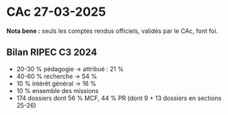 # CAc 27-03-2025

**Nota bene :** seuls les comptes rendus officiels, validés par le CAc, font foi.

## Bilan RIPEC C3 2024
 
 - 20-30 % pédagogie -> attribué : 21 % 
 - 40-60 % recherche -> 54 %
 - 10 % intérêt général -> 16 %
 - 10 % ensemble des missions
- 174 dossiers dont 56 % MCF, 44 % PR (dont 9 + 13 dossiers en sections 25-26)
